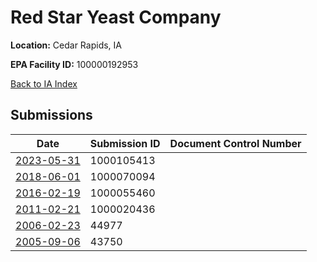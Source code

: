 # Red Star Yeast Company

**Location:** Cedar Rapids, IA

**EPA Facility ID:** 100000192953

[Back to IA Index](../../index.md)

## Submissions

| Date | Submission ID | Document Control Number |
|------|--------------|-------------------------|
| [2023-05-31](submissions/1000105413.md) | 1000105413 |  |
| [2018-06-01](submissions/1000070094.md) | 1000070094 |  |
| [2016-02-19](submissions/1000055460.md) | 1000055460 |  |
| [2011-02-21](submissions/1000020436.md) | 1000020436 |  |
| [2006-02-23](submissions/44977.md) | 44977 |  |
| [2005-09-06](submissions/43750.md) | 43750 |  |
